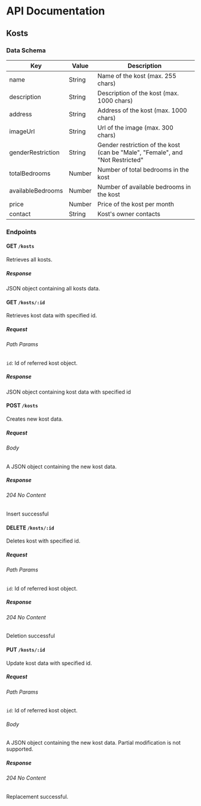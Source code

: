 # API Documentation

## Kosts

### Data Schema

| **Key**           | **Value** | **Description**                                                               |
|-------------------|-----------|-------------------------------------------------------------------------------|
| name              | String    | Name of the kost (max. 255 chars)                                             |
| description       | String    | Description of the kost (max. 1000 chars)                                     |
| address           | String    | Address of the kost (max. 1000 chars)                                         |
| imageUrl          | String    | Url of the image (max. 300 chars)                                             |
| genderRestriction | String    | Gender restriction of the kost (can be "Male", "Female", and "Not Restricted" |
| totalBedrooms     | Number    | Number of total bedrooms in the kost                                          |
| availableBedrooms | Number    | Number of available bedrooms in the kost                                      |
| price             | Number    | Price of the kost per month                                                   |
| contact           | String    | Kost's owner contacts                                                         |

### Endpoints

#### GET `/kosts`

Retrieves all kosts.

##### Response

JSON object containing all kosts data.

#### GET `/kosts/:id`

Retrieves kost data with specified id.

##### Request

###### Path Params

`id`: Id of referred kost object.

##### Response

JSON object containing kost data with specified id

#### POST `/kosts`

Creates new kost data.

##### Request

###### Body

A JSON object containing the new kost data.

##### Response

###### 204 No Content

Insert successful

#### DELETE `/kosts/:id`

Deletes kost with specified id.

##### Request

###### Path Params

`id`: Id of referred kost object.

##### Response

###### 204 No Content

Deletion successful

#### PUT `/kosts/:id`

Update kost data with specified id.

##### Request

###### Path Params

`id`: Id of referred kost object.

###### Body

A JSON object containing the new kost data. Partial modification is not supported.

##### Response

###### 204 No Content

Replacement successful.
